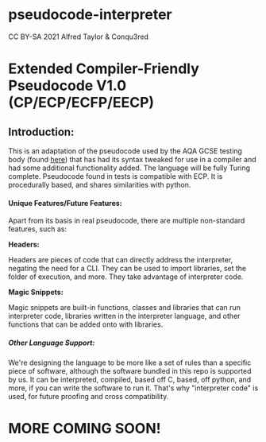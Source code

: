 # pseudocode-interpreter
CC BY-SA 2021 Alfred Taylor & Conqu3red 

# **Extended Compiler-Friendly Pseudocode V1.0  (CP/ECP/ECFP/EECP)**

## Introduction:

This is an adaptation of the pseudocode used by the AQA GCSE testing body (found [here](https://filestore.aqa.org.uk/resources/computing/AQA-8525-TG-PC.PDF)) that has had its syntax tweaked for use in a compiler and had some additional functionality added. The language will be fully Turing complete. Pseudocode found in tests is compatible with ECP. It is procedurally based, and shares similarities with python.

#### Unique Features/Future Features:

Apart from its basis in real pseudocode, there are multiple non-standard features, such as:

**Headers:**

Headers are pieces of code that can directly address the interpreter, negating the need for a CLI. They can be used to import libraries, set the folder of execution, and more. They take advantage of interpreter code.

**Magic Snippets:**

Magic snippets are built-in functions, classes and libraries that can run interpreter code, libraries written in the interpreter language, and other functions that can be added onto with libraries.

##### Other Language Support:

We're designing the language to be more like a set of rules than a specific piece of software, although the software bundled in this repo is supported by us. It can be interpreted, compiled, based off C, based, off python, and more, if you can write the software to run it. That's why "interpreter code" is used, for future proofing and cross compatibility.



# MORE COMING SOON!
